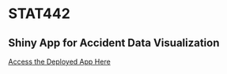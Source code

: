 # STAT442
## Shiny App for Accident Data Visualization

[Access the Deployed App Here](https://3n88zl-ji0hoon-park.shinyapps.io/assignment10/)
